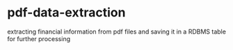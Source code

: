 # pdf-data-extraction
extracting financial information from pdf files and saving it in a RDBMS table for further processing
